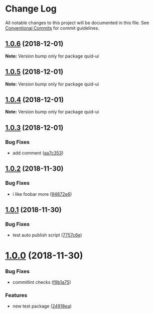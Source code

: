 # Change Log

All notable changes to this project will be documented in this file.
See [Conventional Commits](https://conventionalcommits.org) for commit guidelines.

## [1.0.6](https://github.com/quid/ui-framework/compare/v1.0.4...v1.0.6) (2018-12-01)

**Note:** Version bump only for package quid-ui





## [1.0.5](https://github.com/quid/ui-framework/compare/v1.0.4...v1.0.5) (2018-12-01)

**Note:** Version bump only for package quid-ui





## [1.0.4](https://github.com/quid/ui-framework/compare/v1.0.3...v1.0.4) (2018-12-01)

**Note:** Version bump only for package quid-ui

## [1.0.3](https://github.com/quid/ui-framework/compare/v1.0.2...v1.0.3) (2018-12-01)

### Bug Fixes

- add comment ([aa7c353](https://github.com/quid/ui-framework/commit/aa7c353))

## [1.0.2](https://github.com/quid/ui-framework/compare/v1.0.1...v1.0.2) (2018-11-30)

### Bug Fixes

- i like foobar more ([94872e6](https://github.com/quid/ui-framework/commit/94872e6))

## [1.0.1](https://github.com/quid/ui-framework/compare/v1.0.0...v1.0.1) (2018-11-30)

### Bug Fixes

- test auto publish script ([7757c6e](https://github.com/quid/ui-framework/commit/7757c6e))

# [1.0.0](https://github.com/quid/ui-framework/compare/v1.1.1...v1.0.0) (2018-11-30)

### Bug Fixes

- commitlint checks ([f9b1a75](https://github.com/quid/ui-framework/commit/f9b1a75))

### Features

- new test package ([24918ea](https://github.com/quid/ui-framework/commit/24918ea))
